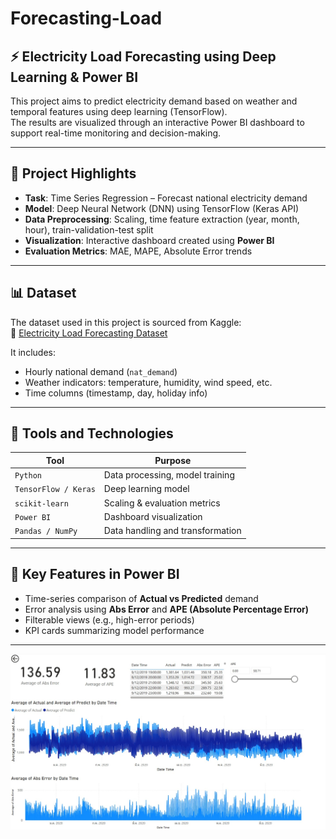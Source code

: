 # Forecasting-Load
## ⚡ Electricity Load Forecasting using Deep Learning & Power BI

This project aims to predict electricity demand based on weather and temporal features using deep learning (TensorFlow).  
The results are visualized through an interactive Power BI dashboard to support real-time monitoring and decision-making.

---

## 📌 Project Highlights

- **Task**: Time Series Regression – Forecast national electricity demand
- **Model**: Deep Neural Network (DNN) using TensorFlow (Keras API)
- **Data Preprocessing**: Scaling, time feature extraction (year, month, hour), train-validation-test split
- **Visualization**: Interactive dashboard created using **Power BI**
- **Evaluation Metrics**: MAE, MAPE, Absolute Error trends

---

## 📊 Dataset

The dataset used in this project is sourced from Kaggle:  
🔗 [Electricity Load Forecasting Dataset](https://www.kaggle.com/datasets/saurabhshahane/electricity-load-forecasting/data)

It includes:
- Hourly national demand (`nat_demand`)
- Weather indicators: temperature, humidity, wind speed, etc.
- Time columns (timestamp, day, holiday info)

---

## 🚀 Tools and Technologies

| Tool | Purpose |
|------|---------|
| `Python` | Data processing, model training |
| `TensorFlow / Keras` | Deep learning model |
| `scikit-learn` | Scaling & evaluation metrics |
| `Power BI` | Dashboard visualization |
| `Pandas / NumPy` | Data handling and transformation |

---

## 🧠 Key Features in Power BI

- Time-series comparison of **Actual vs Predicted** demand
- Error analysis using **Abs Error** and **APE (Absolute Percentage Error)**
- Filterable views (e.g., high-error periods)
- KPI cards summarizing model performance

---
![Model Performance](images/Performance.jfif)